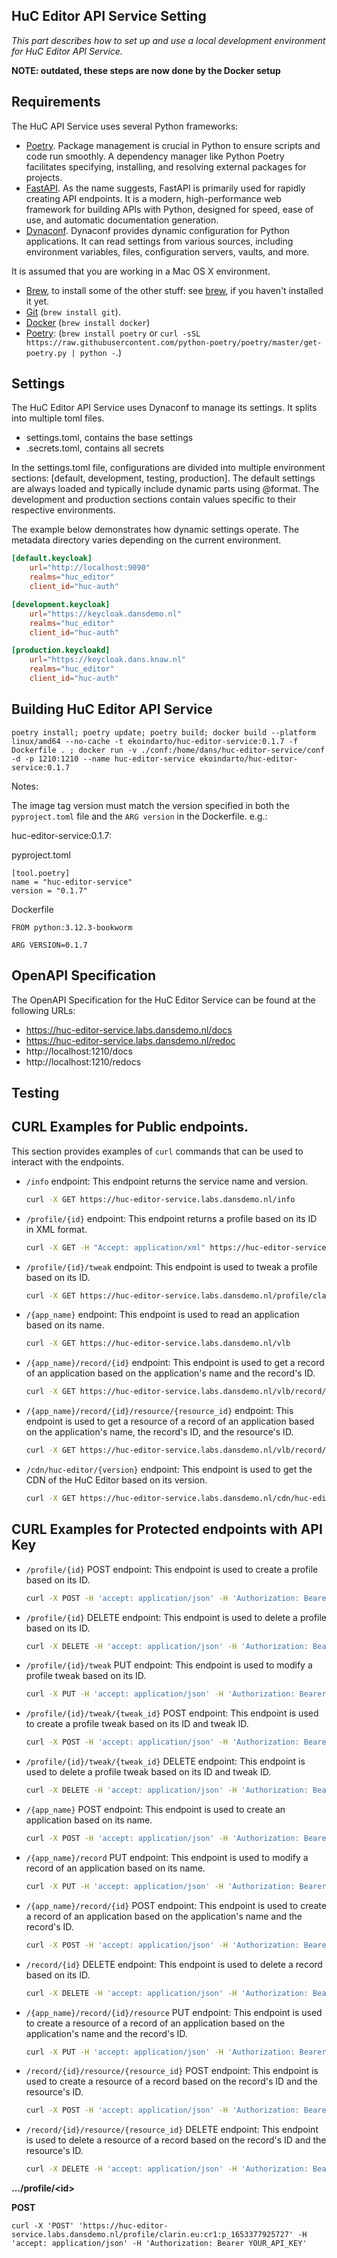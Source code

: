 
## <a name="huc-api-service-setting"></a>HuC Editor API Service Setting

_This part describes how to set up and use a local development environment for HuC Editor API Service._

**NOTE: outdated, these steps are now done by the Docker setup**


Requirements
------------

The HuC API Service uses several Python frameworks:
* [Poetry](https://python-poetry.org/docs/). Package management is crucial in Python to ensure scripts and code run smoothly. A dependency manager like Python Poetry facilitates specifying, installing, and resolving external packages for projects.
* [FastAPI](https://fastapi.tiangolo.com/). As the name suggests, FastAPI is primarily used for rapidly creating API endpoints. It is a modern, high-performance web framework for building APIs with Python, designed for speed, ease of use, and automatic documentation generation. 
* [Dynaconf](https://pypi.org/project/dynaconf/). Dynaconf provides dynamic configuration for Python applications. It can read settings from various sources, including environment variables, files, configuration servers, vaults, and more.


It is assumed that you are working in a Mac OS X environment.

* [Brew](https://brew.sh), to install some of the other stuff: see [brew](https://docs.brew.sh/Installation), if you haven't installed it yet.
* [Git](https://github.com/join) (`brew install git`).
* [Docker](https://www.docker.com/) (`brew install docker`)
* [Poetry](https://python-poetry.org): (`brew install poetry` or `curl -sSL https://raw.githubusercontent.com/python-poetry/poetry/master/get-poetry.py | python -`.)


Settings
--------
The HuC Editor API Service uses Dynaconf to manage its settings. It splits into multiple toml files.
* settings.toml, contains the base settings
* .secrets.toml, contains all secrets

In the settings.toml file, configurations are divided into multiple environment sections: [default, development, testing, production]. The default settings are always loaded and typically include dynamic parts using @format. The development and production sections contain values specific to their respective environments.


The example below demonstrates how dynamic settings operate. The metadata directory varies depending on the current environment.
```toml
[default.keycloak]
    url="http://localhost:9090"
    realms="huc_editor"
    client_id="huc-auth"

[development.keycloak]
    url="https://keycloak.dansdemo.nl"
    realms="huc_editor"
    client_id="huc-auth"

[production.keycloakd]
    url="https://keycloak.dans.knaw.nl"
    realms="huc_editor"
    client_id="huc-auth"
```

Building HuC Editor API Service
-------------------------------

```
poetry install; poetry update; poetry build; docker build --platform linux/amd64 --no-cache -t ekoindarto/huc-editor-service:0.1.7 -f Dockerfile . ; docker run -v ./conf:/home/dans/huc-editor-service/conf -d -p 1210:1210 --name huc-editor-service ekoindarto/huc-editor-service:0.1.7
```


Notes: 

The image tag version must match the version specified in both the `pyproject.toml` file and the `ARG version` in the Dockerfile.
e.g.:

huc-editor-service:0.1.7:

pyproject.toml

    [tool.poetry]
    name = "huc-editor-service"
    version = "0.1.7"

Dockerfile
    
    FROM python:3.12.3-bookworm

    ARG VERSION=0.1.7


OpenAPI Specification
---------------------

The OpenAPI Specification for the HuC Editor Service can be found at the following URLs:
* https://huc-editor-service.labs.dansdemo.nl/docs
* https://huc-editor-service.labs.dansdemo.nl/redoc
* http://localhost:1210/docs
* http://localhost:1210/redocs



Testing
-------

## CURL Examples for Public endpoints.

This section provides examples of `curl` commands that can be used to interact with the endpoints.

* `/info` endpoint:
    This endpoint returns the service name and version.
    ```bash
    curl -X GET https://huc-editor-service.labs.dansdemo.nl/info
    ```

* `/profile/{id}` endpoint:
    This endpoint returns a profile based on its ID in XML format.
    ```bash
    curl -X GET -H "Accept: application/xml" https://huc-editor-service.labs.dansdemo.nl/profile/clarin.eu:cr1:p_1653377925727
    ```

* `/profile/{id}/tweak` endpoint:
    This endpoint is used to tweak a profile based on its ID.
    ```bash
    curl -X GET https://huc-editor-service.labs.dansdemo.nl/profile/clarin.eu:cr1:p_1653377925727/tweak
    ```

* `/{app_name}` endpoint:
    This endpoint is used to read an application based on its name.
    ```bash
    curl -X GET https://huc-editor-service.labs.dansdemo.nl/vlb
    ```

* `/{app_name}/record/{id}` endpoint:
    This endpoint is used to get a record of an application based on the application's name and the record's ID.
    ```bash
    curl -X GET https://huc-editor-service.labs.dansdemo.nl/vlb/record/your_record_id
    ```

* `/{app_name}/record/{id}/resource/{resource_id}` endpoint:
    This endpoint is used to get a resource of a record of an application based on the application's name, the record's ID, and the resource's ID.
    ```bash
    curl -X GET https://huc-editor-service.labs.dansdemo.nl/vlb/record/your_record_id/resource/your_resource_id
    ```

* `/cdn/huc-editor/{version}` endpoint:
    This endpoint is used to get the CDN of the HuC Editor based on its version.
    ```bash
    curl -X GET https://huc-editor-service.labs.dansdemo.nl/cdn/huc-editor/your_version
    ```

## CURL Examples for Protected endpoints with API Key

* `/profile/{id}` POST endpoint:
    This endpoint is used to create a profile based on its ID.
    ```bash
    curl -X POST -H 'accept: application/json' -H 'Authorization: Bearer YOUR_API_KEY' https://huc-editor-service.labs.dansdemo.nl/profile/clarin.eu:cr1:p_1653377925727
    ```

* `/profile/{id}` DELETE endpoint:
    This endpoint is used to delete a profile based on its ID.
    ```bash
    curl -X DELETE -H 'accept: application/json' -H 'Authorization: Bearer YOUR_API_KEY' https://huc-editor-service.labs.dansdemo.nl/profile/clarin.eu:cr1:p_1653377925727
    ```

* `/profile/{id}/tweak` PUT endpoint:
    This endpoint is used to modify a profile tweak based on its ID.
    ```bash
    curl -X PUT -H 'accept: application/json' -H 'Authorization: Bearer YOUR_API_KEY' https://huc-editor-service.labs.dansdemo.nl/profile/clarin.eu:cr1:p_1653377925727/tweak
    ```

* `/profile/{id}/tweak/{tweak_id}` POST endpoint:
    This endpoint is used to create a profile tweak based on its ID and tweak ID.
    ```bash
    curl -X POST -H 'accept: application/json' -H 'Authorization: Bearer YOUR_API_KEY' https://huc-editor-service.labs.dansdemo.nl/profile/clarin.eu:cr1:p_1653377925727/tweak/your_tweak_id
    ```

* `/profile/{id}/tweak/{tweak_id}` DELETE endpoint:
    This endpoint is used to delete a profile tweak based on its ID and tweak ID.
    ```bash
    curl -X DELETE -H 'accept: application/json' -H 'Authorization: Bearer YOUR_API_KEY' https://huc-editor-service.labs.dansdemo.nl/profile/clarin.eu:cr1:p_1653377925727/tweak/your_tweak_id
    ```

* `/{app_name}` POST endpoint:
    This endpoint is used to create an application based on its name.
    ```bash
    curl -X POST -H 'accept: application/json' -H 'Authorization: Bearer YOUR_API_KEY' https://huc-editor-service.labs.dansdemo.nl/vlb
    ```

* `/{app_name}/record` PUT endpoint:
    This endpoint is used to modify a record of an application based on its name.
    ```bash
    curl -X PUT -H 'accept: application/json' -H 'Authorization: Bearer YOUR_API_KEY' https://huc-editor-service.labs.dansdemo.nl/vlb/record
    ```

* `/{app_name}/record/{id}` POST endpoint:
    This endpoint is used to create a record of an application based on the application's name and the record's ID.
    ```bash
    curl -X POST -H 'accept: application/json' -H 'Authorization: Bearer YOUR_API_KEY' https://huc-editor-service.labs.dansdemo.nl/vlb/record/your_record_id
    ```

* `/record/{id}` DELETE endpoint:
    This endpoint is used to delete a record based on its ID.
    ```bash
    curl -X DELETE -H 'accept: application/json' -H 'Authorization: Bearer YOUR_API_KEY' https://huc-editor-service.labs.dansdemo.nl/record/your_record_id
    ```

* `/{app_name}/record/{id}/resource` PUT endpoint:
    This endpoint is used to create a resource of a record of an application based on the application's name and the record's ID.
    ```bash
    curl -X PUT -H 'accept: application/json' -H 'Authorization: Bearer YOUR_API_KEY' https://huc-editor-service.labs.dansdemo.nl/vlb/record/your_record_id/resource
    ```

* `/record/{id}/resource/{resource_id}` POST endpoint:
    This endpoint is used to create a resource of a record based on the record's ID and the resource's ID.
    ```bash
    curl -X POST -H 'accept: application/json' -H 'Authorization: Bearer YOUR_API_KEY' https://huc-editor-service.labs.dansdemo.nl/record/your_record_id/resource/your_resource_id
    ```

* `/record/{id}/resource/{resource_id}` DELETE endpoint:
    This endpoint is used to delete a resource of a record based on the record's ID and the resource's ID.
    ```bash
    curl -X DELETE -H 'accept: application/json' -H 'Authorization: Bearer YOUR_API_KEY' https://huc-editor-service.labs.dansdemo.nl/record/your_record_id/resource/your_resource_id
    ```


**…/profile/\<id>**

**POST**


`curl -X 'POST' 'https://huc-editor-service.labs.dansdemo.nl/profile/clarin.eu:cr1:p_1653377925727' -H 'accept: application/json' -H 'Authorization: Bearer YOUR_API_KEY'
`